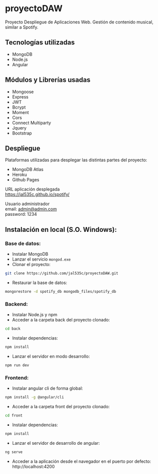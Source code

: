 # proyectoDAW
Proyecto Despliegue de Aplicaciones Web.
Gestión de contenido musical, similar a Spotify.

## Tecnologías utilizadas
* MongoDB
* Node.js
* Angular

## Módulos y Librerías usadas
* Mongoose
* Express
* JWT
* Bcrypt
* Moment
* Cors
* Connect Multiparty
* Jquery
* Bootstrap

## Despliegue
Plataformas utilizadas para desplegar las distintas partes del proyecto:
* MongoDB Atlas
* Heroku
* Github Pages

URL aplicación desplegada  
https://jal535c.github.io/spotify/

Usuario administrador  
email: admin@admin.com  
password: 1234


## Instalación en local (S.O. Windows):

### Base de datos:
* Instalar MongoDB
* Lanzar el servicio `mongod.exe`
* Clonar el proyecto:
```bash
git clone https://github.com/jal535c/proyectoDAW.git
```
* Restaurar la base de datos:   
```bash
mongorestore -d spotify_db mongodb_files/spotify_db
```

### Backend:
* Instalar Node.js y npm
* Acceder a la carpeta back del proyecto clonado:  
```bash
cd back
```
* Instalar dependencias:  
```bash
npm install
```
* Lanzar el servidor en modo desarrollo:  
```bash
npm run dev
```

### Frontend:
* Instalar angular cli de forma global:  
```bash 
npm install -g @angular/cli
```
* Acceder a la carpeta front del proyecto clonado:  
```bash 
cd front
```
* Instalar dependencias:  
```bash
npm install
```
* Lanzar el servidor de desarrollo de angular:  
```bash
ng serve
```
* Acceder a la aplicación desde el navegador en el puerto por defecto:  
 http://localhost:4200



